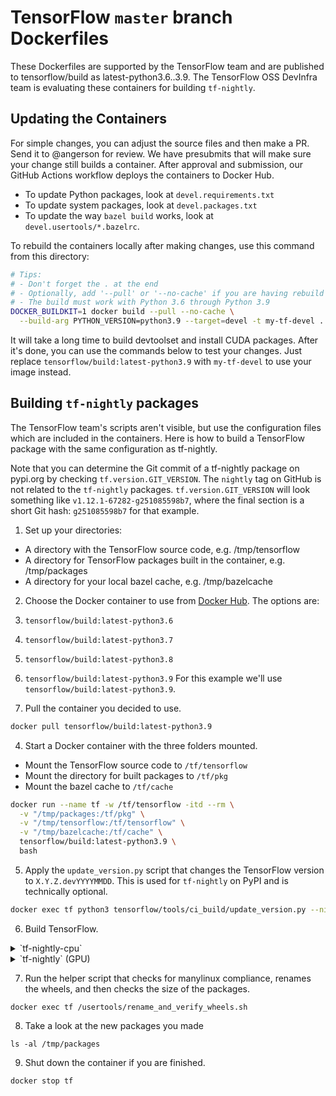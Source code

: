# TensorFlow `master` branch Dockerfiles

These Dockerfiles are supported by the TensorFlow team and are published to
tensorflow/build as latest-python3.6..3.9. The TensorFlow OSS DevInfra team
is evaluating these containers for building `tf-nightly`.

## Updating the Containers

For simple changes, you can adjust the source files and then make a PR. Send it
to @angerson for review. We have presubmits that will make sure your change
still builds a container. After approval and submission, our GitHub Actions
workflow deploys the containers to Docker Hub.

- To update Python packages, look at `devel.requirements.txt`
- To update system packages, look at `devel.packages.txt`
- To update the way `bazel build` works, look at `devel.usertools/*.bazelrc`.

To rebuild the containers locally after making changes, use this command from this
directory:

```bash
# Tips:
# - Don't forget the . at the end
# - Optionally, add '--pull' or '--no-cache' if you are having rebuild issues
# - The build must work with Python 3.6 through Python 3.9
DOCKER_BUILDKIT=1 docker build --pull --no-cache \
  --build-arg PYTHON_VERSION=python3.9 --target=devel -t my-tf-devel .
```

It will take a long time to build devtoolset and install CUDA packages. After
it's done, you can use the commands below to test your changes. Just replace
`tensorflow/build:latest-python3.9` with `my-tf-devel` to use your image
instead.

## Building `tf-nightly` packages

The TensorFlow team's scripts aren't visible, but use the configuration files
which are included in the containers. Here is how to build a TensorFlow package
with the same configuration as tf-nightly.

Note that you can determine the Git commit of a tf-nightly package on pypi.org 
by checking `tf.version.GIT_VERSION`. The `nightly` tag on GitHub is not
related to the `tf-nightly` packages. `tf.version.GIT_VERSION` will look
something like `v1.12.1-67282-g251085598b7`, where the final section is a short
Git hash: `g251085598b7` for that example.

1. Set up your directories:
  - A directory with the TensorFlow source code, e.g. /tmp/tensorflow
  - A directory for TensorFlow packages built in the container, e.g. /tmp/packages
  - A directory for your local bazel cache, e.g. /tmp/bazelcache

2. Choose the Docker container to use from [Docker Hub](https://hub.docker.com/r/tensorflow/build/tags). The options are:
  1. `tensorflow/build:latest-python3.6`
  2. `tensorflow/build:latest-python3.7`
  3. `tensorflow/build:latest-python3.8`
  4. `tensorflow/build:latest-python3.9`
  For this example we'll use `tensorflow/build:latest-python3.9`.

3. Pull the container you decided to use.

  ```bash
  docker pull tensorflow/build:latest-python3.9
  ```
  
4. Start a Docker container with the three folders mounted.
  - Mount the TensorFlow source code to `/tf/tensorflow`
  - Mount the directory for built packages to `/tf/pkg`
  - Mount the bazel cache to `/tf/cache`

  ```bash
  docker run --name tf -w /tf/tensorflow -itd --rm \
    -v "/tmp/packages:/tf/pkg" \
    -v "/tmp/tensorflow:/tf/tensorflow" \
    -v "/tmp/bazelcache:/tf/cache" \
    tensorflow/build:latest-python3.9 \
    bash
  ```
  
5. Apply the `update_version.py` script that changes the TensorFlow version to
   `X.Y.Z.devYYYYMMDD`. This is used for `tf-nightly` on PyPI and is technically
   optional.

  ```bash
  docker exec tf python3 tensorflow/tools/ci_build/update_version.py --nightly
  ```
  
6. Build TensorFlow.

  <details><summary>`tf-nightly-cpu`</summary>

  Build the sources with Bazel:

  ```
  docker exec tf \
  bazel \
  --bazelrc=/usertools/cpu.bazelrc \
  build \
  --config=sigbuild_remote_cache \
  tensorflow/tools/pip_package:build_pip_package
  ```

  And then construct the pip package:

  ```
  docker exec tf \
    ./bazel-bin/tensorflow/tools/pip_package/build_pip_package \
    /tf/pkg \
    --nightly_flag
  ```
  
  </details>

  <details><summary>`tf-nightly` (GPU)</summary>

  Build the sources with Bazel:

  ```
  docker exec tf \
  bazel \
  --bazelrc=/usertools/gpu.bazelrc \
  build \
  --config=sigbuild_remote_cache \
  tensorflow/tools/pip_package:build_pip_package
  ```
  
  And then construct the pip package:

  ```
  docker exec tf \
    ./bazel-bin/tensorflow/tools/pip_package/build_pip_package \
    /tf/pkg \
    --gpu \
    --nightly_flag
  ```
  
  </details>

7. Run the helper script that checks for manylinux compliance, renames the wheels, and then checks the size of the packages.

  ```
  docker exec tf /usertools/rename_and_verify_wheels.sh
  ```
  
8. Take a look at the new packages you made

  ```
  ls -al /tmp/packages
  ```

9. Shut down the container if you are finished.

  ```
  docker stop tf
  ```

